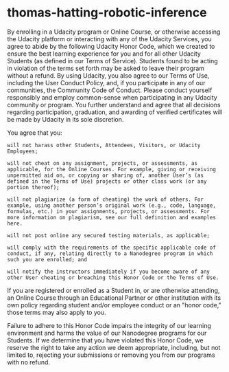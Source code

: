 # thomas-hatting-robotic-inference




By enrolling in a Udacity program or Online Course, or otherwise accessing the Udacity platform or interacting with any of the Udacity Services, you agree to abide by the following Udacity Honor Code, which we created to ensure the best learning experience for you and for all other Udacity Students (as defined in our Terms of Service). Students found to be acting in violation of the terms set forth may be asked to leave their program without a refund. By using Udacity, you also agree to our Terms of Use, including the User Conduct Policy, and, if you participate in any of our communities, the Community Code of Conduct. Please conduct yourself responsibly and employ common-sense when participating in any Udacity community or program. You further understand and agree that all decisions regarding participation, graduation, and awarding of verified certificates will be made by Udacity in its sole discretion.

You agree that you:

    will not harass other Students, Attendees, Visitors, or Udacity Employees;

    will not cheat on any assignment, projects, or assessments, as applicable, for the Online Courses. For example, giving or receiving unpermitted aid on, or copying or sharing of, another User’s (as defined in the Terms of Use) projects or other class work (or any portion thereof);

    will not plagiarize (a form of cheating) the work of others. For example, using another person’s original work (e.g., code, language, formulas, etc.) in your assignments, projects, or assessments. For more information on plagiarism, see our full definition and examples here.

    will not post online any secured testing materials, as applicable;

    will comply with the requirements of the specific applicable code of conduct, if any, relating directly to a Nanodegree program in which such you are enrolled; and

    will notify the instructors immediately if you become aware of any other User cheating or breaching this Honor Code or the Terms of Use.

If you are registered or enrolled as a Student in, or are otherwise attending, an Online Course through an Educational Partner or other institution with its own policy regarding student and/or employee conduct or an "honor code," those terms may also apply to you.

Failure to adhere to this Honor Code impairs the integrity of our learning environment and harms the value of our Nanodegree programs for our Students. If we determine that you have violated this Honor Code, we reserve the right to take any action we deem appropriate, including, but not limited to, rejecting your submissions or removing you from our programs with no refund.
